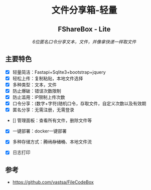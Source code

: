 <div align="center">
<h1>文件分享箱-轻量</h1>
<h2>FShareBox - Lite</h2>
<p><em>6位匿名口令分享文本，文件，并像拿快递一样取文件 </em></p>
</div>

## 主要特色

- [x] 轻量简洁：Fastapi+Sqlite3+bootstrap+jquery
- [x] 轻松上传：复制粘贴，本地文件选择
- [x] 多种类型：文本，文件
- [x] 防止爆破：错误次数限制
- [x] 防止滥用：IP限制上传次数
- [x] 口令分享：(数字+字符)随机口令，存取文件，自定义次数以及有效期
- [x] 匿名分享：无需注册，无需登录
- [] 管理面板：查看所有文件，删除文件等
- [x] 一键部署：docker一键部署
- [x] 多种存储方式：~~腾讯存储桶~~、本地文件流
- [x] 日志打印


## 参考
 - https://github.com/vastsa/FileCodeBox